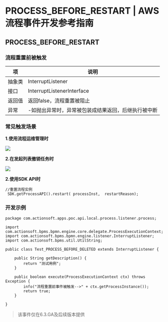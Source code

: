 # PROCESS_BEFORE_RESTART | AWS 流程事件开发参考指南

## PROCESS_BEFORE_RESTART

### 流程重置前被触发

项 | 说明  
---|---  
抽象类 | InterruptListener  
接口 | InterruptListenerInterface  
返回值 | 返回false，流程重置被阻止  
异常 | -如抛出异常时，异常被包装成结果返回，后继执行被中断  
  
### 常见触发场景

**1.使用流程运维管理时**

![](https://docs.awspaas.com/reference-guide/aws-paas-process-listener-reference-guide/process_event/restart.png)

**2.在发起列表撤销任务时**

![](https://docs.awspaas.com/reference-guide/aws-paas-process-listener-reference-guide/process_event/restart1.png)

**2.使用SDK API时**
    
    
    //重置流程实例
     SDK.getProcessAPI().restart( processInst,  restartReason);
    

### 开发示例
    
    
    package com.actionsoft.apps.poc.api.local.process.listener.process;
    
    import com.actionsoft.bpms.bpmn.engine.core.delegate.ProcessExecutionContext;
    import com.actionsoft.bpms.bpmn.engine.listener.InterruptListener;
    import com.actionsoft.bpms.util.UtilString;
    
    public class Test_PROCESS_BEFORE_DELETED extends InterruptListener {
    
        public String getDescription() {
            return "测试用例";
        }
    
        public boolean execute(ProcessExecutionContext ctx) throws Exception {
            info("流程重置前事件被触发-->" + ctx.getProcessInstance());
            return true;
        }
    
    }
    

> 该事件仅在6.3.GA及后续版本提供